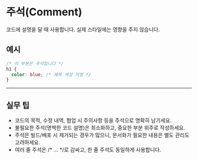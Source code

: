 # 주석(Comment)

코드에 설명을 달 때 사용합니다. 실제 스타일에는 영향을 주지 않습니다.

## 예시
```css
/* 이 부분은 주석입니다 */
h1 {
  color: blue; /* 제목 색상 지정 */
}
```

---

## 실무 팁
- 코드의 목적, 수정 내역, 협업 시 주의사항 등을 주석으로 명확히 남기세요.
- 불필요한 주석(명백한 코드 설명)은 최소화하고, 중요한 부분 위주로 작성하세요.
- 주석은 빌드/배포 시 제거되는 경우가 많으니, 문서화가 필요한 내용은 별도 관리도 고려하세요.
- 여러 줄 주석은 /* ... */로 감싸고, 한 줄 주석도 동일하게 사용합니다.

